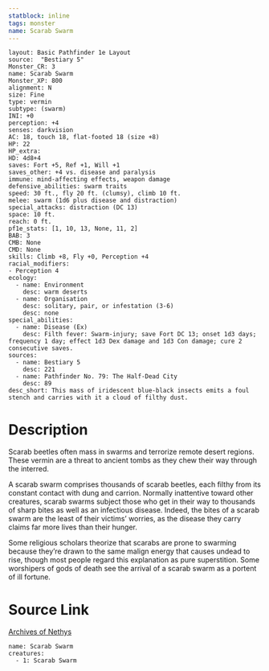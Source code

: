 ```yaml
---
statblock: inline
tags: monster
name: Scarab Swarm
---
```

```statblock
layout: Basic Pathfinder 1e Layout
source:  "Bestiary 5"
Monster_CR: 3
name: Scarab Swarm
Monster_XP: 800
alignment: N
size: Fine
type: vermin
subtype: (swarm)
INI: +0
perception: +4
senses: darkvision
AC: 18, touch 18, flat-footed 18 (size +8)
HP: 22
HP_extra: 
HD: 4d8+4
saves: Fort +5, Ref +1, Will +1
saves_other: +4 vs. disease and paralysis
immune: mind-affecting effects, weapon damage
defensive_abilities: swarm traits
speed: 30 ft., fly 20 ft. (clumsy), climb 10 ft.
melee: swarm (1d6 plus disease and distraction)
special_attacks: distraction (DC 13)
space: 10 ft.
reach: 0 ft.
pf1e_stats: [1, 10, 13, None, 11, 2]
BAB: 3
CMB: None
CMD: None
skills: Climb +8, Fly +0, Perception +4
racial_modifiers:
- Perception 4
ecology:
  - name: Environment
    desc: warm deserts
  - name: Organisation
    desc: solitary, pair, or infestation (3-6)
    desc: none
special_abilities:
  - name: Disease (Ex)
    desc: Filth fever: Swarm-injury; save Fort DC 13; onset 1d3 days; frequency 1 day; effect 1d3 Dex damage and 1d3 Con damage; cure 2 consecutive saves.
sources:
  - name: Bestiary 5
    desc: 221
  - name: Pathfinder No. 79: The Half-Dead City
    desc: 89
desc_short: This mass of iridescent blue-black insects emits a foul stench and carries with it a cloud of filthy dust.
```
# Description
Scarab beetles often mass in swarms and terrorize remote desert regions. These vermin are a threat to ancient tombs as they chew their way through the interred.

 A scarab swarm comprises thousands of scarab beetles, each filthy from its constant contact with dung and carrion. Normally inattentive toward other creatures, scarab swarms subject those who get in their way to thousands of sharp bites as well as an infectious disease. Indeed, the bites of a scarab swarm are the least of their victims’ worries, as the disease they carry claims far more lives than their hunger.

 Some religious scholars theorize that scarabs are prone to swarming because they’re drawn to the same malign energy that causes undead to rise, though most people regard this explanation as pure superstition. Some worshipers of gods of death see the arrival of a scarab swarm as a portent of ill fortune.
# Source Link
[Archives of Nethys](https://aonprd.com/MonsterDisplay.aspx?ItemName=Scarab%20Swarm)
```encounter-table
name: Scarab Swarm
creatures:
  - 1: Scarab Swarm
```
